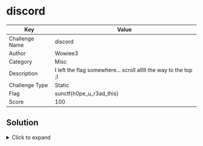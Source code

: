 # discord

| Key            | Value                                                            |
|----------------|------------------------------------------------------------------|
| Challenge Name | discord                                                          |
| Author         | Wowiee3                                                          |
| Category       | Misc                                                             |
| Description    | I left the flag somewhere... scroll alllll the way to the top ;) |
| Challenge Type | Static                                                           |
| Flag           | sunctf{h0pe_u_r3ad_this}                                         |
| Score          | 100                                                              |

## Solution

<details>
<summary>Click to expand</summary>

Check out our Discord:

![](docs/discord.png)

Click the link and search for the flag in there:

![](docs/flag.png)

</details>
